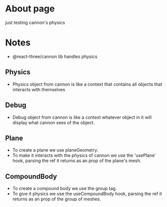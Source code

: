 # About page
just testing cannon's physics

# Notes
- @react-three/cannon lib handles physics
## Physics
- Physics object from cannon is like a context that contains all objects that interacts with themselves

## Debug
- Debug object from cannon is like a context whatever object in it will display what cannon sees of the object.

## Plane
- To create a plane we use planeGeometry.
- To make it interacts with the physics of cannon we use the 'usePlane' hook, parsing the ref it returns as an prop of the plane's mesh.

## CompoundBody
- To create a compound body we use the group tag.
- To give it physics we use the useCompoundBody hook, parsing the ref it returns as an prop of the group of meshes.